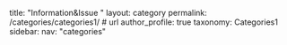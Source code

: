 title: "Information&Issue " 
layout: category
permalink: /categories/categories1/ # url
author_profile: true
taxonomy: Categories1
sidebar:
nav: "categories"
